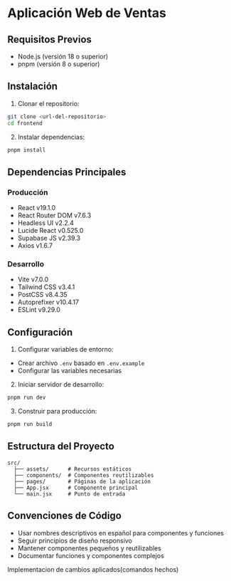 # Aplicación Web de Ventas

## Requisitos Previos
- Node.js (versión 18 o superior)
- pnpm (versión 8 o superior)

## Instalación

1. Clonar el repositorio:
```bash
git clone <url-del-repositorio>
cd frontend
```

2. Instalar dependencias:
```bash
pnpm install
```

## Dependencias Principales

### Producción
- React v19.1.0
- React Router DOM v7.6.3
- Headless UI v2.2.4
- Lucide React v0.525.0
- Supabase JS v2.39.3
- Axios v1.6.7

### Desarrollo
- Vite v7.0.0
- Tailwind CSS v3.4.1
- PostCSS v8.4.35
- Autoprefixer v10.4.17
- ESLint v9.29.0

## Configuración

1. Configurar variables de entorno:
- Crear archivo `.env` basado en `.env.example`
- Configurar las variables necesarias

2. Iniciar servidor de desarrollo:
```bash
pnpm run dev
```

3. Construir para producción:
```bash
pnpm run build
```

## Estructura del Proyecto

```
src/
  ├── assets/      # Recursos estáticos
  ├── components/  # Componentes reutilizables
  ├── pages/       # Páginas de la aplicación
  ├── App.jsx      # Componente principal
  └── main.jsx     # Punto de entrada
```

## Convenciones de Código

- Usar nombres descriptivos en español para componentes y funciones
- Seguir principios de diseño responsivo
- Mantener componentes pequeños y reutilizables
- Documentar funciones y componentes complejos

Implementacion de cambios aplicados(comandos hechos)